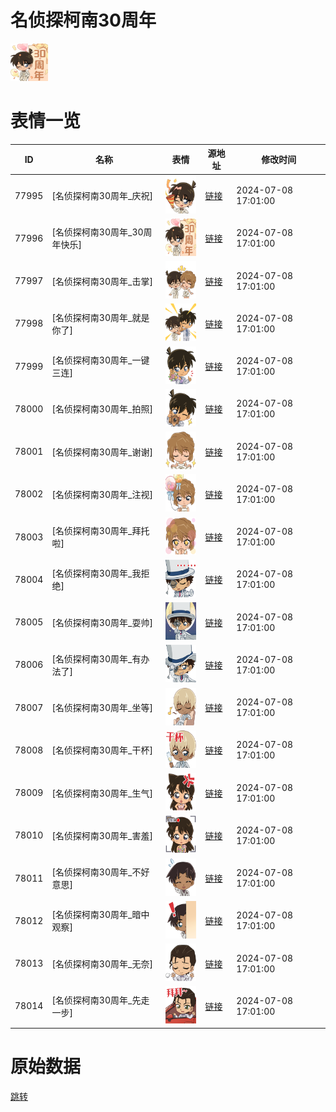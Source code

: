 # 名侦探柯南30周年

<img src="./cover.png" height="60" alt="cover" />

# 表情一览

|ID|名称|表情|源地址|修改时间|
|----|----|----|----|----|
|77995|[名侦探柯南30周年_庆祝]|<img src="./pic/077995_%5B名侦探柯南30周年_庆祝%5D.png" height="60" alt="庆祝"/>|[链接](https://i0.hdslb.com/bfs/garb/14f6f26902f61ad4afebcccb18d32d22ca04e6f0.png)|2024-07-08 17:01:00|
|77996|[名侦探柯南30周年_30周年快乐]|<img src="./pic/077996_%5B名侦探柯南30周年_30周年快乐%5D.png" height="60" alt="30周年快乐"/>|[链接](https://i0.hdslb.com/bfs/garb/7dab1f50ebda0a7bed84c5552f75a544fd79653d.png)|2024-07-08 17:01:00|
|77997|[名侦探柯南30周年_击掌]|<img src="./pic/077997_%5B名侦探柯南30周年_击掌%5D.png" height="60" alt="击掌"/>|[链接](https://i0.hdslb.com/bfs/garb/ad874ed06e55b6bfde71e571a482a70d98a56b46.png)|2024-07-08 17:01:00|
|77998|[名侦探柯南30周年_就是你了]|<img src="./pic/077998_%5B名侦探柯南30周年_就是你了%5D.png" height="60" alt="就是你了"/>|[链接](https://i0.hdslb.com/bfs/garb/de0166a6a65c9c5713facd92112af373f19e85e7.png)|2024-07-08 17:01:00|
|77999|[名侦探柯南30周年_一键三连]|<img src="./pic/077999_%5B名侦探柯南30周年_一键三连%5D.png" height="60" alt="一键三连"/>|[链接](https://i0.hdslb.com/bfs/garb/051e448e0c3fce7e3ef864db36aca104e5ffcbf5.png)|2024-07-08 17:01:00|
|78000|[名侦探柯南30周年_拍照]|<img src="./pic/078000_%5B名侦探柯南30周年_拍照%5D.png" height="60" alt="拍照"/>|[链接](https://i0.hdslb.com/bfs/garb/7c5ba813f390da94a9c43657b040a8beb795f2af.png)|2024-07-08 17:01:00|
|78001|[名侦探柯南30周年_谢谢]|<img src="./pic/078001_%5B名侦探柯南30周年_谢谢%5D.png" height="60" alt="谢谢"/>|[链接](https://i0.hdslb.com/bfs/garb/4222091e7a16624031b6d74b4e2474d81d22ec20.png)|2024-07-08 17:01:00|
|78002|[名侦探柯南30周年_注视]|<img src="./pic/078002_%5B名侦探柯南30周年_注视%5D.png" height="60" alt="注视"/>|[链接](https://i0.hdslb.com/bfs/garb/f9648a7b1186d59c21ef9d08cf9e2526e948fc01.png)|2024-07-08 17:01:00|
|78003|[名侦探柯南30周年_拜托啦]|<img src="./pic/078003_%5B名侦探柯南30周年_拜托啦%5D.png" height="60" alt="拜托啦"/>|[链接](https://i0.hdslb.com/bfs/garb/531a12090f33d69abf63e4e6a7f31f3369509c5c.png)|2024-07-08 17:01:00|
|78004|[名侦探柯南30周年_我拒绝]|<img src="./pic/078004_%5B名侦探柯南30周年_我拒绝%5D.png" height="60" alt="我拒绝"/>|[链接](https://i0.hdslb.com/bfs/garb/f15d7c8b410693884cd526e4b9f6c05a9a641010.png)|2024-07-08 17:01:00|
|78005|[名侦探柯南30周年_耍帅]|<img src="./pic/078005_%5B名侦探柯南30周年_耍帅%5D.png" height="60" alt="耍帅"/>|[链接](https://i0.hdslb.com/bfs/garb/116924a88466f2711210020c7d0316eb809d0459.png)|2024-07-08 17:01:00|
|78006|[名侦探柯南30周年_有办法了]|<img src="./pic/078006_%5B名侦探柯南30周年_有办法了%5D.png" height="60" alt="有办法了"/>|[链接](https://i0.hdslb.com/bfs/garb/07b3b8fb9d6e15083ba2b440575524e78574aef6.png)|2024-07-08 17:01:00|
|78007|[名侦探柯南30周年_坐等]|<img src="./pic/078007_%5B名侦探柯南30周年_坐等%5D.png" height="60" alt="坐等"/>|[链接](https://i0.hdslb.com/bfs/garb/5df260a3d3e898728c86ed6bb18d1d16153cf88d.png)|2024-07-08 17:01:00|
|78008|[名侦探柯南30周年_干杯]|<img src="./pic/078008_%5B名侦探柯南30周年_干杯%5D.png" height="60" alt="干杯"/>|[链接](https://i0.hdslb.com/bfs/garb/7bd068374f6108849ee590f1316a0c6cd859ca6a.png)|2024-07-08 17:01:00|
|78009|[名侦探柯南30周年_生气]|<img src="./pic/078009_%5B名侦探柯南30周年_生气%5D.png" height="60" alt="生气"/>|[链接](https://i0.hdslb.com/bfs/garb/6a1d68604fec926b062e184d776a9c936f9f5b57.png)|2024-07-08 17:01:00|
|78010|[名侦探柯南30周年_害羞]|<img src="./pic/078010_%5B名侦探柯南30周年_害羞%5D.png" height="60" alt="害羞"/>|[链接](https://i0.hdslb.com/bfs/garb/7687491ac3a6a6937426aa8406b84b87128d76a1.png)|2024-07-08 17:01:00|
|78011|[名侦探柯南30周年_不好意思]|<img src="./pic/078011_%5B名侦探柯南30周年_不好意思%5D.png" height="60" alt="不好意思"/>|[链接](https://i0.hdslb.com/bfs/garb/effffcd64664e0714e3b4dee57ad2afc2edd5f5a.png)|2024-07-08 17:01:00|
|78012|[名侦探柯南30周年_暗中观察]|<img src="./pic/078012_%5B名侦探柯南30周年_暗中观察%5D.png" height="60" alt="暗中观察"/>|[链接](https://i0.hdslb.com/bfs/garb/72b725619eb15aa607c7ee6eaea9c616cccc5712.png)|2024-07-08 17:01:00|
|78013|[名侦探柯南30周年_无奈]|<img src="./pic/078013_%5B名侦探柯南30周年_无奈%5D.png" height="60" alt="无奈"/>|[链接](https://i0.hdslb.com/bfs/garb/d5674ae17fbe0ae11ed835130bd09f150c3c1d70.png)|2024-07-08 17:01:00|
|78014|[名侦探柯南30周年_先走一步]|<img src="./pic/078014_%5B名侦探柯南30周年_先走一步%5D.png" height="60" alt="先走一步"/>|[链接](https://i0.hdslb.com/bfs/garb/83d8d2f480fb2a4778039a5c9956c9fc7f376df9.png)|2024-07-08 17:01:00|

# 原始数据

[跳转](./raw.json)

